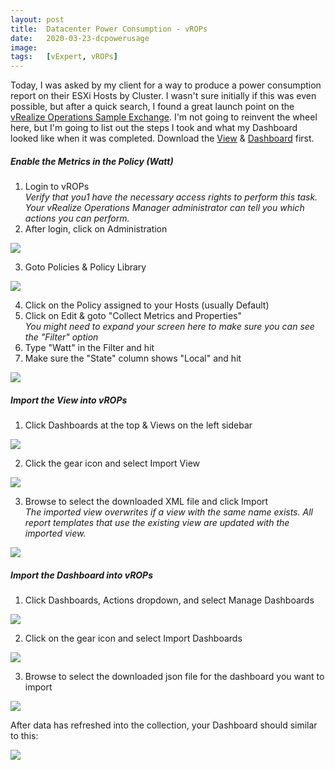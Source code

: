 ```yaml
---
layout: post
title:  Datacenter Power Consumption - vROPs
date:   2020-03-23-dcpowerusage
image:  
tags:   [vExpert, vROPs]
---
```

Today, I was asked by my client for a way to produce a power consumption report on their ESXi Hosts by Cluster. I wasn't sure initially if this was even possible, but after a quick search, I found a great launch point on the [vRealize Operations Sample Exchange](https://vrealize.vmware.com/sample-exchange/). I'm not going to reinvent the wheel here, but I'm going to list out the steps I took and what my Dashboard looked like when it was completed. Download the [View](../_files/content.xml) & [Dashboard](../_files/dashboard.json) first.

<h5>Enable the Metrics in the Policy (Watt)</h5>

1. Login to vROPs  
   _Verify that you1 have the necessary access rights to perform this task. Your vRealize Operations Manager administrator can tell you which actions you can perform._
2. After login, click on Administration  

![]({{site.baseurl}}/img/vrops_1.png)

3. Goto Policies & Policy Library  

![]({{site.baseurl}}/img/vrops_2.png)

4. Click on the Policy assigned to your Hosts (usually Default)
5. Click on Edit & goto "Collect Metrics and Properties"  
   _You might need to expand your screen here to make sure you can see the "Filter" option_
6. Type "Watt" in the Filter and hit <ENTER>
7. Make sure the "State" column shows "Local" and hit <ENTER>  

![]({{site.baseurl}}/img/vrops_3.png)

<h5>Import the View into vROPs</h5>

1. Click Dashboards at the top & Views on the left sidebar  

![]({{site.baseurl}}/img/vrops_4.png)

2. Click the gear icon and select Import View  

![]({{site.baseurl}}/img/vrops_5.png)

3. Browse to select the downloaded XML file and click Import  
   _The imported view overwrites if a view with the same name exists. All report templates that use the existing view are updated with the imported view._  
       
![]({{site.baseurl}}/img/vrops_5a.png)

<h5>Import the Dashboard into vROPs</h5>

1. Click Dashboards, Actions dropdown, and select Manage Dashboards  

![]({{site.baseurl}}/img/vrops_6.png)

2. Click on the gear icon and select Import Dashboards  

![]({{site.baseurl}}/img/vrops_7.png)

3. Browse to select the downloaded json file for the dashboard you want to import  

![]({{site.baseurl}}/img/vrops_7a.png)

After data has refreshed into the collection, your Dashboard should similar to this:  

![]({{site.baseurl}}/img/vrops_dash.png)
